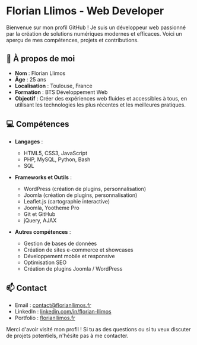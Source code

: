 # Florian Llimos - Web Developer

Bienvenue sur mon profil GitHub ! Je suis un développeur web passionné par la création de solutions numériques modernes et efficaces. Voici un aperçu de mes compétences, projets et contributions.

## 🚀 À propos de moi

- **Nom** : Florian Llimos
- **Âge** : 25 ans
- **Localisation** : Toulouse, France
- **Formation** : BTS Développement Web
- **Objectif** : Créer des expériences web fluides et accessibles à tous, en utilisant les technologies les plus récentes et les meilleures pratiques.

## 💻 Compétences

- **Langages** :
  - HTML5, CSS3, JavaScript
  - PHP, MySQL, Python, Bash
  - SQL
    
- **Frameworks et Outils** :
  - WordPress (création de plugins, personnalisation)
  - Joomla (création de plugins, personnalisation)
  - Leaflet.js (cartographie interactive)
  - Joomla, Yootheme Pro
  - Git et GitHub
  - jQuery, AJAX
    
- **Autres compétences** :
  - Gestion de bases de données
  - Création de sites e-commerce et showcases
  - Développement mobile et responsive
  - Optimisation SEO
  - Création de plugins Joomla / WordPress

## 📫 Contact

- Email : contact@florianllimos.fr
- LinkedIn : [linkedin.com/in/florian-llimos](https://fr.linkedin.com/in/florian-llimos-a27944231)
- Portfolio : [florianllimos.fr](https://florianllimos.fr)

Merci d'avoir visité mon profil ! Si tu as des questions ou si tu veux discuter de projets potentiels, n'hésite pas à me contacter.
